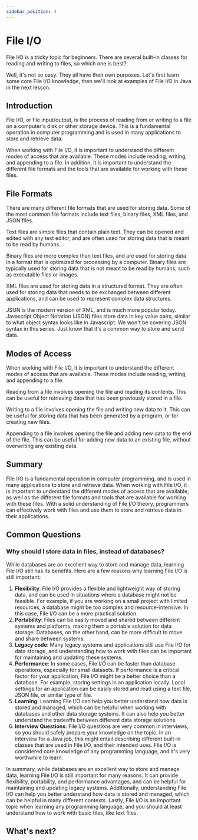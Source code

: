 ```yaml
---
sidebar_position: 4
---
```


# File I/O

File I/O is a tricky topic for beginners. There are several built-in classes for reading and writing to files, so which one is best?

Well, it's not so easy. They all have their own purposes. Let's first learn some core File I/O knowledge, then we'll look at examples of File I/O in Java in the next lesson.

## Introduction

File I/O, or file input/output, is the process of reading from or writing to a file on a computer's disk or other storage device. This is a fundamental operation in computer programming and is used in many applications to store and retrieve data.

When working with File I/O, it is important to understand the different modes of access that are available. These modes include reading, writing, and appending to a file. In addition, it is important to understand the different file formats and the tools that are available for working with these files.

## File Formats

There are many different file formats that are used for storing data. Some of the most common file formats include text files, binary files, XML files, and JSON files.

Text files are simple files that contain plain text. They can be opened and edited with any text editor, and are often used for storing data that is meant to be read by humans.

Binary files are more complex than text files, and are used for storing data in a format that is optimized for processing by a computer. Binary files are typically used for storing data that is not meant to be read by humans, such as executable files or images.

XML files are used for storing data in a structured format. They are often used for storing data that needs to be exchanged between different applications, and can be used to represent complex data structures.

JSON is the modern version of XML, and is much more popular today. Javascript Object Notation (JSON) files store data in key value pairs, similar to what object syntax looks like in Javascript. We won't be covering JSON syntax in this series. Just know that it's a common way to store and send data.

## Modes of Access

When working with File I/O, it is important to understand the different modes of access that are available. These modes include reading, writing, and appending to a file.

Reading from a file involves opening the file and reading its contents. This can be useful for retrieving data that has been previously stored in a file.

Writing to a file involves opening the file and writing new data to it. This can be useful for storing data that has been generated by a program, or for creating new files.

Appending to a file involves opening the file and adding new data to the end of the file. This can be useful for adding new data to an existing file, without overwriting any existing data.

## Summary

File I/O is a fundamental operation in computer programming, and is used in many applications to store and retrieve data. When working with File I/O, it is important to understand the different modes of access that are available, as well as the different file formats and tools that are available for working with these files. With a solid understanding of File I/O theory, programmers can effectively work with files and use them to store and retrieve data in their applications.

## Common Questions

### Why should I store data in files, instead of databases?

While databases are an excellent way to store and manage data, learning File I/O still has its benefits. Here are a few reasons why learning File I/O is still important:

1. **Flexibility**: File I/O provides a flexible and lightweight way of storing data, and can be used in situations where a database might not be feasible. For example, if you are working on a small project with limited resources, a database might be too complex and resource-intensive. In this case, File I/O can be a more practical solution.
2. **Portability**: Files can be easily moved and shared between different systems and platforms, making them a portable solution for data storage. Databases, on the other hand, can be more difficult to move and share between systems.
3. **Legacy code**: Many legacy systems and applications still use File I/O for data storage, and understanding how to work with files can be important for maintaining and updating these systems.
4. **Performance**: In some cases, File I/O can be faster than database operations, especially for small datasets. If performance is a critical factor for your application, File I/O might be a better choice than a database. For example, storing settings in an application locally. Local settings for an application can be easily stored and read using a text file, JSON file, or similar type of file.
5. **Learning**: Learning File I/O can help you better understand how data is stored and managed, which can be helpful when working with databases and other data storage systems. It can also help you better understand the tradeoffs between different data storage solutions.
6. **Interview Questions**: File I/O questions are very common in interviews, so you should safely prepare your knowledge on the topic. In an interview for a Java job, this might entail describing different built-in classes that are used in File I/O, and their intended uses. File I/O is considered core knowledge of any programming language, and it's very worthwhile to learn. 

In summary, while databases are an excellent way to store and manage data, learning File I/O is still important for many reasons. It can provide flexibility, portability, and performance advantages, and can be helpful for maintaining and updating legacy systems. Additionally, understanding File I/O can help you better understand how data is stored and managed, which can be helpful in many different contexts. Lastly, File I/O is an important topic when learning any programming language, and you should at least understand how to work with basic files, like text files.

## What's next?
